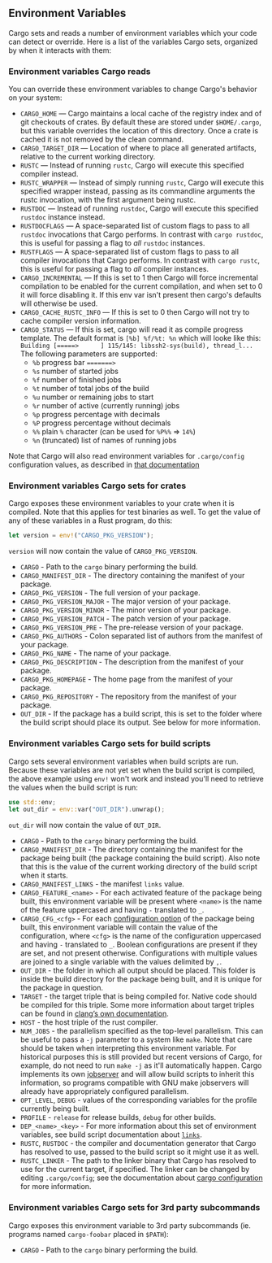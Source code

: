 ## Environment Variables

Cargo sets and reads a number of environment variables which your code can detect
or override. Here is a list of the variables Cargo sets, organized by when it interacts
with them:

### Environment variables Cargo reads

You can override these environment variables to change Cargo's behavior on your
system:

* `CARGO_HOME` — Cargo maintains a local cache of the registry index and of git
  checkouts of crates.  By default these are stored under `$HOME/.cargo`, but
  this variable overrides the location of this directory. Once a crate is cached
  it is not removed by the clean command.
* `CARGO_TARGET_DIR` — Location of where to place all generated artifacts,
  relative to the current working directory.
* `RUSTC` — Instead of running `rustc`, Cargo will execute this specified
  compiler instead.
* `RUSTC_WRAPPER` — Instead of simply running `rustc`, Cargo will execute this
  specified wrapper instead, passing as its commandline arguments the rustc
  invocation, with the first argument being rustc.
* `RUSTDOC` — Instead of running `rustdoc`, Cargo will execute this specified
  `rustdoc` instance instead.
* `RUSTDOCFLAGS` — A space-separated list of custom flags to pass to all `rustdoc`
  invocations that Cargo performs. In contrast with `cargo rustdoc`, this is
  useful for passing a flag to *all* `rustdoc` instances.
* `RUSTFLAGS` — A space-separated list of custom flags to pass to all compiler
  invocations that Cargo performs. In contrast with `cargo rustc`, this is
  useful for passing a flag to *all* compiler instances.
* `CARGO_INCREMENTAL` — If this is set to 1 then Cargo will force incremental
  compilation to be enabled for the current compilation, and when set to 0 it
  will force disabling it. If this env var isn't present then cargo's defaults
  will otherwise be used.
* `CARGO_CACHE_RUSTC_INFO` — If this is set to 0 then Cargo will not try to cache
  compiler version information.
* `CARGO_STATUS` — If this is set, cargo will read it as compile progress template.
  The default format is `[%b] %f/%t: %n` which will looke like this:
  ` Building [=====>      ] 115/145: libssh2-sys(build), thread_l...`
  The following parameters are supported:
    * `%b`  progress bar `=======>`
    * `%s`  number of started jobs
    * `%f`  number of finished jobs
    * `%t`  number of total jobs of the build
    * `%u`  number or remaining jobs to start
    * `%r`  number of active (currently running) jobs
    * `%p`  progress percentage with decimals
    * `%P`  progress percentage without decimals
    * `%%`  plain `%` character (can be used for `%P%%` => `14%`)
    * `%n`  (truncated) list of names of running jobs

Note that Cargo will also read environment variables for `.cargo/config`
configuration values, as described in [that documentation][config-env]

[config-env]: reference/config.html#environment-variables

### Environment variables Cargo sets for crates

Cargo exposes these environment variables to your crate when it is compiled.
Note that this applies for test binaries as well.
To get the value of any of these variables in a Rust program, do this:

```rust
let version = env!("CARGO_PKG_VERSION");
```

`version` will now contain the value of `CARGO_PKG_VERSION`.

* `CARGO` - Path to the `cargo` binary performing the build.
* `CARGO_MANIFEST_DIR` - The directory containing the manifest of your package.
* `CARGO_PKG_VERSION` - The full version of your package.
* `CARGO_PKG_VERSION_MAJOR` - The major version of your package.
* `CARGO_PKG_VERSION_MINOR` - The minor version of your package.
* `CARGO_PKG_VERSION_PATCH` - The patch version of your package.
* `CARGO_PKG_VERSION_PRE` - The pre-release version of your package.
* `CARGO_PKG_AUTHORS` - Colon separated list of authors from the manifest of your package.
* `CARGO_PKG_NAME` - The name of your package.
* `CARGO_PKG_DESCRIPTION` - The description from the manifest of your package.
* `CARGO_PKG_HOMEPAGE` - The home page from the manifest of your package.
* `CARGO_PKG_REPOSITORY` - The repository from the manifest of your package.
* `OUT_DIR` - If the package has a build script, this is set to the folder where the build
              script should place its output.  See below for more information.

### Environment variables Cargo sets for build scripts

Cargo sets several environment variables when build scripts are run. Because these variables
are not yet set when the build script is compiled, the above example using `env!` won't work
and instead you'll need to retrieve the values when the build script is run:

```rust
use std::env;
let out_dir = env::var("OUT_DIR").unwrap();
```

`out_dir` will now contain the value of `OUT_DIR`.

* `CARGO` - Path to the `cargo` binary performing the build.
* `CARGO_MANIFEST_DIR` - The directory containing the manifest for the package
                         being built (the package containing the build
                         script). Also note that this is the value of the
                         current working directory of the build script when it
                         starts.
* `CARGO_MANIFEST_LINKS` - the manifest `links` value.
* `CARGO_FEATURE_<name>` - For each activated feature of the package being
                           built, this environment variable will be present
                           where `<name>` is the name of the feature uppercased
                           and having `-` translated to `_`.
* `CARGO_CFG_<cfg>` - For each [configuration option][configuration] of the
                      package being built, this environment variable will
                      contain the value of the configuration, where `<cfg>` is
                      the name of the configuration uppercased and having `-`
                      translated to `_`.
                      Boolean configurations are present if they are set, and
                      not present otherwise.
                      Configurations with multiple values are joined to a
                      single variable with the values delimited by `,`.
* `OUT_DIR` - the folder in which all output should be placed. This folder is
              inside the build directory for the package being built, and it is
              unique for the package in question.
* `TARGET` - the target triple that is being compiled for. Native code should be
             compiled for this triple. Some more information about target
             triples can be found in [clang’s own documentation][clang].
* `HOST` - the host triple of the rust compiler.
* `NUM_JOBS` - the parallelism specified as the top-level parallelism. This can
               be useful to pass a `-j` parameter to a system like `make`. Note
               that care should be taken when interpreting this environment
               variable. For historical purposes this is still provided but
               recent versions of Cargo, for example, do not need to run `make
               -j` as it'll automatically happen. Cargo implements its own
               [jobserver] and will allow build scripts to inherit this
               information, so programs compatible with GNU make jobservers will
               already have appropriately configured parallelism.
* `OPT_LEVEL`, `DEBUG` - values of the corresponding variables for the
                         profile currently being built.
* `PROFILE` - `release` for release builds, `debug` for other builds.
* `DEP_<name>_<key>` - For more information about this set of environment
                       variables, see build script documentation about [`links`][links].
* `RUSTC`, `RUSTDOC` - the compiler and documentation generator that Cargo has
                       resolved to use, passed to the build script so it might
                       use it as well.
* `RUSTC_LINKER` - The path to the linker binary that Cargo has resolved to use
                   for the current target, if specified. The linker can be
                   changed by editing `.cargo/config`; see the documentation
                   about [cargo configuration][cargo-config] for more
                   information.

[links]: reference/build-scripts.html#the-links-manifest-key
[configuration]: https://doc.rust-lang.org/reference/attributes.html#conditional-compilation
[clang]: http://clang.llvm.org/docs/CrossCompilation.html#target-triple
[jobserver]: https://www.gnu.org/software/make/manual/html_node/Job-Slots.html
[cargo-config]: reference/config.html

### Environment variables Cargo sets for 3rd party subcommands

Cargo exposes this environment variable to 3rd party subcommands
(ie. programs named `cargo-foobar` placed in `$PATH`):

* `CARGO` - Path to the `cargo` binary performing the build.
